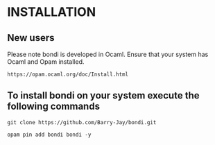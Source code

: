 # INSTALLATION

## New users
  
  Please note bondi is developed in Ocaml. Ensure
  that your system has Ocaml and Opam installed.
     
    https://opam.ocaml.org/doc/Install.html
 
## To install bondi on your system execute the following commands

``` git clone https://github.com/Barry-Jay/bondi.git ```

``` opam pin add bondi bondi -y ```